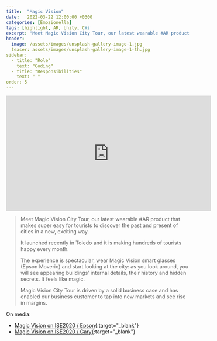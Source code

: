 ```yaml
---
title:  "Magic Vision"
date:   2022-03-22 12:00:00 +0300
categories: [Emozionella]
tags: [highlight, AR, Unity, C#]
excerpt: "Meet Magic Vision City Tour, our latest wearable #AR product that makes super easy for tourists to discover..."
header:
  image: /assets/images/unsplash-gallery-image-1.jpg
  teaser: assets/images/unsplash-gallery-image-1-th.jpg
sidebar:
  - title: "Role"
    text: "Coding"
  - title: "Responsibilities"
    text: " "
order: 5
---
```


<iframe width="560" height="315" src="https://www.youtube-nocookie.com/embed/jnwkRlRgiCE" title="YouTube video player" frameborder="0" allow="accelerometer; autoplay; clipboard-write; encrypted-media; gyroscope; picture-in-picture" allowfullscreen></iframe>

> Meet Magic Vision City Tour, our latest wearable #AR product that makes super easy for tourists to discover the past and present of cities in a new, exciting way.
> 
> It launched recently in Toledo and it is making hundreds of tourists happy every month.
> 
> The experience is spectacular, wear Magic Vision smart glasses (Epson Moverio) and start looking at the city: as you look around, you will see appearing buildings’ internal details, their history and hidden secrets. It feels like magic.
> 
> Magic Vision City Tour is driven by a solid business case and has enabled our business customer to tap into new markets and see rise in margins.

On media:
* [Magic Vision on ISE2020 / Epson](https://www.linkedin.com/posts/epson-europe-b-v-_ise2020-moverio-ar-activity-6633329789665189888-CRSw?utm_source=share&utm_medium=member_desktop){:target="_blank"}
* [Magic Vision on ISE2020 / Gary](https://www.linkedin.com/posts/tero-korpela_ise2020-spain-ar-activity-6635180943005097984-UvIx?utm_source=share&utm_medium=member_desktop){:target="_blank"}
